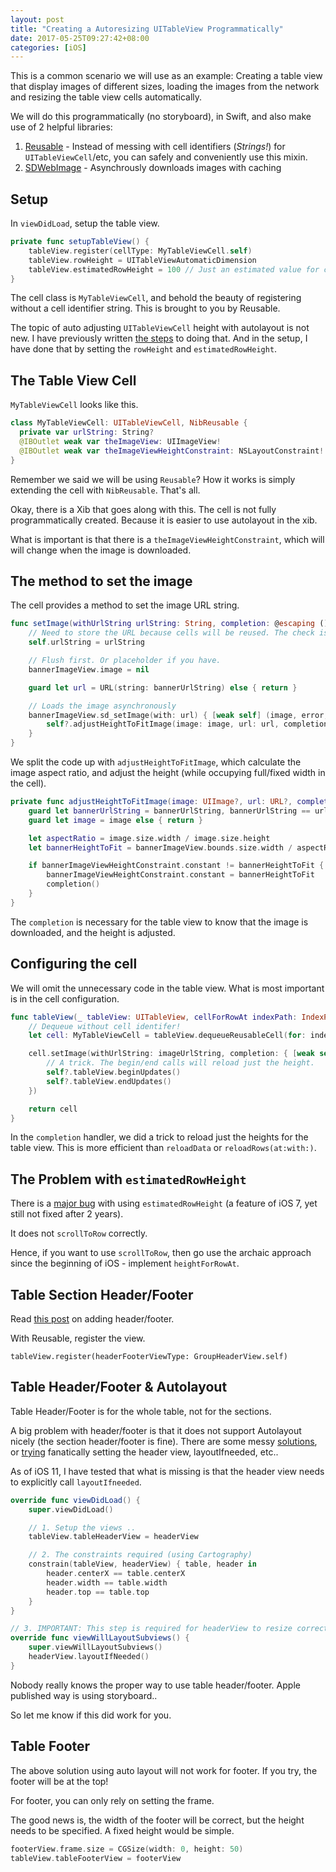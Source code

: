 ```yaml
---
layout: post
title: "Creating a Autoresizing UITableView Programmatically"
date: 2017-05-25T09:27:42+08:00
categories: [iOS]
---
```


This is a common scenario we will use as an example: Creating a table view that display images of different sizes, loading the images from the network and resizing the table view cells automatically.

We will do this programmatically (no storyboard), in Swift, and also make use of 2 helpful libraries:

1. [Reusable](https://github.com/AliSoftware/Reusable) - Instead of messing with cell identifiers (_Strings!_) for `UITableViewCell`/etc, you can safely and conveniently use this mixin.
2. [SDWebImage](https://github.com/rs/SDWebImage) - Asynchrously downloads images with caching

## Setup

In `viewDidLoad`, setup the table view.

```swift
private func setupTableView() {
    tableView.register(cellType: MyTableViewCell.self)
    tableView.rowHeight = UITableViewAutomaticDimension
    tableView.estimatedRowHeight = 100 // Just an estimated value for calculating scroll indicator
}
```

The cell class is `MyTableViewCell`, and behold the beauty of registering without a cell identifier string. This is brought to you by Reusable.

The topic of auto adjusting `UITableViewCell` height with autolayout is not new. I have previously written [the steps](/2016/05/10/auto-adjust-uitableviewcell-height/) to doing that. And in the setup, I have done that by setting the `rowHeight` and `estimatedRowHeight`.

## The Table View Cell

`MyTableViewCell` looks like this.

```swift
class MyTableViewCell: UITableViewCell, NibReusable {
  private var urlString: String?
  @IBOutlet weak var theImageView: UIImageView!
  @IBOutlet weak var theImageViewHeightConstraint: NSLayoutConstraint!
}
```

Remember we said we will be using `Reusable`? How it works is simply extending the cell with `NibReusable`. That's all.

Okay, there is a Xib that goes along with this. The cell is not fully programmatically created. Because it is easier to use autolayout in the xib.

What is important is that there is a `theImageViewHeightConstraint`, which will will change when the image is downloaded.

## The method to set the image

The cell provides a method to set the image URL string.

```swift
func setImage(withUrlString urlString: String, completion: @escaping () -> Void) {
    // Need to store the URL because cells will be reused. The check is in adjustBannerHeightToFitImage.
    self.urlString = urlString

    // Flush first. Or placeholder if you have.
    bannerImageView.image = nil

    guard let url = URL(string: bannerUrlString) else { return }

    // Loads the image asynchronously
    bannerImageView.sd_setImage(with: url) { [weak self] (image, error, cacheType, url) in
        self?.adjustHeightToFitImage(image: image, url: url, completion: completion)
    }
}
```

We split the code up with `adjustHeightToFitImage`, which calculate the image aspect ratio, and adjust the height (while occupying full/fixed width in the cell).

```swift
private func adjustHeightToFitImage(image: UIImage?, url: URL?, completion: @escaping () -> Void) {
    guard let bannerUrlString = bannerUrlString, bannerUrlString == url?.absoluteString else { return }
    guard let image = image else { return }

    let aspectRatio = image.size.width / image.size.height
    let bannerHeightToFit = bannerImageView.bounds.size.width / aspectRatio

    if bannerImageViewHeightConstraint.constant != bannerHeightToFit {
        bannerImageViewHeightConstraint.constant = bannerHeightToFit
        completion()
    }
}
```

The `completion` is necessary for the table view to know that the image is downloaded, and the height is adjusted.

## Configuring the cell

We will omit the unnecessary code in the table view. What is most important is in the cell configuration.

```swift
func tableView(_ tableView: UITableView, cellForRowAt indexPath: IndexPath) -> UITableViewCell {
    // Dequeue without cell identifer!
    let cell: MyTableViewCell = tableView.dequeueReusableCell(for: indexPath)

    cell.setImage(withUrlString: imageUrlString, completion: { [weak self] in
        // A trick. The begin/end calls will reload just the height.
        self?.tableView.beginUpdates()
        self?.tableView.endUpdates()
    })

    return cell
}
```

In the `completion` handler, we did a trick to reload just the heights for the table view. This is more efficient than `reloadData` or `reloadRows(at:with:)`.

## The Problem with `estimatedRowHeight`

There is a [major bug](http://www.openradar.me/20829131) with using `estimatedRowHeight` (a feature of iOS 7, yet still not fixed after 2 years).

It does not `scrollToRow` correctly.

Hence, if you want to use `scrollToRow`, then go use the archaic approach since the beginning of iOS - implement `heightForRowAt`.

## Table Section Header/Footer

Read [this post](/2015/11/06/guide-to-customizing-uitableview-section-header-footer/) on adding header/footer.

With Reusable, register the view.

```
tableView.register(headerFooterViewType: GroupHeaderView.self)
```

## Table Header/Footer & Autolayout

Table Header/Footer is for the whole table, not for the sections.

A big problem with header/footer is that it does not support Autolayout nicely (the section header/footer is fine). There are some messy [solutions](https://stackoverflow.com/a/28102175/242682), or [trying](https://medium.com/@aunnnn/table-header-view-with-autolayout-13de4cfc4343) fanatically setting the header view, layoutIfneeded, etc..

As of iOS 11, I have tested that what is missing is that the header view needs to explicitly call `layoutIfneeded`.

```swift
override func viewDidLoad() {
    super.viewDidLoad()

    // 1. Setup the views ..
    tableView.tableHeaderView = headerView

    // 2. The constraints required (using Cartography)
    constrain(tableView, headerView) { table, header in
        header.centerX == table.centerX
        header.width == table.width
        header.top == table.top
    }
}

// 3. IMPORTANT: This step is required for headerView to resize correctly
override func viewWillLayoutSubviews() {
    super.viewWillLayoutSubviews()
    headerView.layoutIfNeeded()
}
```

Nobody really knows the proper way to use table header/footer. Apple published way is using storyboard..

So let me know if this did work for you.

## Table Footer

The above solution using auto layout will not work for footer. If you try, the footer will be at the top!

For footer, you can only rely on setting the frame.

The good news is, the width of the footer will be correct, but the height needs to be specified. A fixed height would be simple.

```swift
footerView.frame.size = CGSize(width: 0, height: 50)
tableView.tableFooterView = footerView
```
